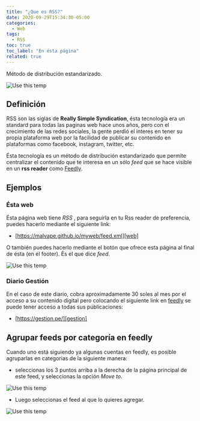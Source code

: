 ```yaml
---
title: "¿Que es RSS?"
date: 2020-09-29T15:34:30-05:00
categories:
  - Web
tags:
  - RSS
toc: true
toc_label: "En ésta página"
related: true
---
```


Método de distribución estandarizado.

![Use this temp](/myweb/assets/images/rss-icon.png)

<!--more-->

## Definición

RSS son las siglas de **Really Simple Syndication**, ésta tecnología era un standard para todas las paginas web hace unos años, pero con el crecimiento de las redes sociales, la gente perdió el interes en tener su propia plataforma web por la facilidad de publicar su contenido en plataformas como facebook, instagram, twitter, etc.

Ésta tecnología es un método de distribución estandarizado que permite centralizar el contenido que te interesa en un sólo *feed* que se hace visible en un **rss reader** como [Feedly][feedly].



## Ejemplos

### Ésta web

Ésta página web tiene *RSS* , para seguirla en tu Rss reader de preferencia, puedes hacerlo mediante el siguiente link:

- [https://malvape.github.io/myweb/feed.xml][web]

O también puedes hacerlo mediante el botón que ofrece esta página al final de ésta (en el footer). És el que dice *feed*.

![Use this temp](/myweb/assets/images/RSS.png)

### Diario Gestión

En el caso de este diario, cobra aproximadamente 30 soles al mes por el acceso a su contenido digital pero colocando el siguiente link en [feedly][feedly] se puede tener acceso a todas sus públicaciones:

- [https://gestion.pe/][gestion]


## Agrupar feeds por categoría en feedly

Cuando uno está siguiendo ya algunas cuentas en feedly, es posible agruparlas en categorias de la siguiente manera:

- seleccionas los 3 puntos arriba a la derecha de la página principal de este feed, y seleccionas la opción *Move to*.


![Use this temp](/myweb/assets/images/Capture3.png)

- Luego seleccionas el feed al que lo quieres agregar.

![Use this temp](/myweb/assets/images/Capture2.PNG)


[python-project-template]: https://github.com/yxtay/python-project-template
[pip]: https://pip.pypa.io/en/stable
[feedly]: https://feedly.com/
[web]: https://malvape.github.io/myweb/feed.xml
[gestion]: https://gestion.pe/
